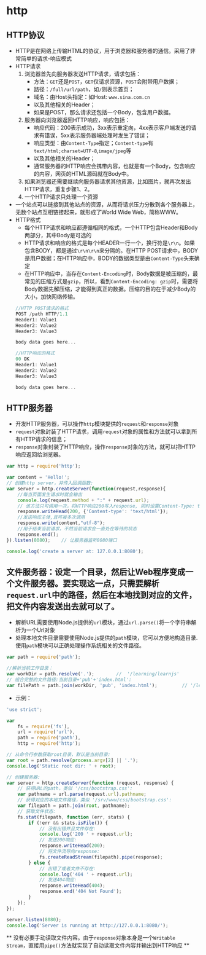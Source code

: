 # http

## HTTP协议
- HTTP是在网络上传输HTML的协议，用于浏览器和服务器的通信。采用了非常简单的请求-响应模式
- HTTP请求
    1. 浏览器首先向服务器发送HTTP请求，请求包括：
        - 方法：`GET`还是`POST`，`GET`仅请求资源，`POST`会附带用户数据；
        - 路径：`/full/url/path`，如`/`则表示首页；
        - 域名：由Host头指定：如Host: `www.sina.com.cn`
        - 以及其他相关的Header；
        - 如果是POST，那么请求还包括一个Body，包含用户数据。
    2. 服务器向浏览器返回HTTP响应，响应包括：
        - 响应代码：200表示成功，3xx表示重定向，4xx表示客户端发送的请求有错误，5xx表示服务器端处理时发生了错误；
        - 响应类型：由`Content-Type`指定；`Content-type`有`text/html;charset=UTF-8`,`image/jpeg`等
        - 以及其他相关的Header；
        - 通常服务器的HTTP响应会携带内容，也就是有一个Body，包含响应的内容，网页的HTML源码就在Body中。
    3. 如果浏览器还需要继续向服务器请求其他资源，比如图片，就再次发出HTTP请求，重复步骤1、2。
    4. 一个HTTP请求只处理一个资源
- 一个站点可以链接到其他站点的资源，从而将请求压力分散到各个服务器上，无数个站点互相链接起来，就形成了World Wide Web，简称WWW。
- HTTP格式
    - 每个HTTP请求和响应都遵循相同的格式，一个HTTP包含Header和Body两部分，其中Body是可选的
    - HTTP请求和响应的格式是每个HEADER一行一个，换行符是`\r\n`。如果包含BODY，都是通过`\r\n\r\n`来分隔的。在HTTP POST请求中，BODY是用户数据；在HTTP响应中，BODY的数据类型是由`Content-Type`头来确定
    - 在HTTP响应中，当存在`Content-Encoding`时，Body数据是被压缩的，最常见的压缩方式是`gzip`，所以，看到`Content-Encoding: gzip`时，需要将Body数据先解压缩，才能得到真正的数据。压缩的目的在于减少Body的大小，加快网络传输。
    ```javascript
    //HTTP POST请求的格式
    POST /path HTTP/1.1
    Header1: Value1
    Header2: Value2
    Header3: Value3

    body data goes here...

    //HTTP响应的格式
    00 OK
    Header1: Value1
    Header2: Value2
    Header3: Value3

    body data goes here...
    ```
## HTTP服务器
- 开发HTTP服务器，可以操作`http`模块提供的`request`和`response`对象
- `request`对象封装了HTTP请求，调用`request`对象的属性和方法就可以拿到所有HTTP请求的信息；
- `response`对象封装了HTTP响应，操作`response`对象的方法，就可以把HTTP响应返回给浏览器。
```javascript
var http = require('http');

var content = 'Hello!';
// 创建http server，并传入回调函数:
var server = http.createServer(function(request,response){
    //每当页面发生请求时就会输出
    console.log(request.method + ":" + request.url);
    // 该方法只可调用一次，将HTTP响应200写入response, 同时设置Content-Type: text/html:
    response.writeHead(200, {'Content-type': 'text/html'});
    //发送响应主体,且可被多次调用
    response.write(content,"utf-8");
    //用于结束当前请求，不然当前请求会一直处在等待的状态
    response.end();
}).listen(8080);    // 让服务器监听8080端口

console.log('create a server at: 127.0.0.1:8080');
```
## 文件服务器：设定一个目录，然后让Web程序变成一个文件服务器。要实现这一点，只需要解析`request.url`中的路径，然后在本地找到对应的文件，把文件内容发送出去就可以了。
- 解析URL需要使用Node.js提供的`url`模块，通过`url.parse()`将一个字符串解析为一个Url对象
- 处理本地文件目录需要使用Node.js提供的`path`模块，它可以方便地构造目录.使用`path`模块可以正确处理操作系统相关的文件路径。
```javascript
var path = require('path');

//解析当前工作目录：
var workDir = path.resolve('.');        //  '/learning/learnjs'
// 组合完整的文件路径:当前目录+'pub'+'index.html':
var filePath = path.join(workDir, 'pub', 'index.html');         // '/learning/learnjs/pub/index.html'
```
- 示例：
```javascript
'use strict';

var
    fs = require('fs'),
    url = require('url'),
    path = require('path'),
    http = require('http');

// 从命令行参数获取root目录，默认是当前目录:
var root = path.resolve(process.argv[2] || '.');
console.log('Static root dir: ' + root);

// 创建服务器:
var server = http.createServer(function (request, response) {
    // 获得URL的path，类似 '/css/bootstrap.css':
    var pathname = url.parse(request.url).pathname;
    // 获得对应的本地文件路径，类似 '/srv/www/css/bootstrap.css':
    var filepath = path.join(root, pathname);
    // 获取文件状态:
    fs.stat(filepath, function (err, stats) {
        if (!err && stats.isFile()) {
            // 没有出错并且文件存在:
            console.log('200 ' + request.url);
            // 发送200响应:
            response.writeHead(200);
            // 将文件流导向response:
            fs.createReadStream(filepath).pipe(response);
        } else {
            // 出错了或者文件不存在:
            console.log('404 ' + request.url);
            // 发送404响应:
            response.writeHead(404);
            response.end('404 Not Found');
        }
    });
});

server.listen(8080);
console.log('Server is running at http://127.0.0.1:8080/');
```
** 没有必要手动读取文件内容。由于`response`对象本身是一个`Writable Stream`，直接用`pipe()`方法就实现了自动读取文件内容并输出到HTTP响应
**